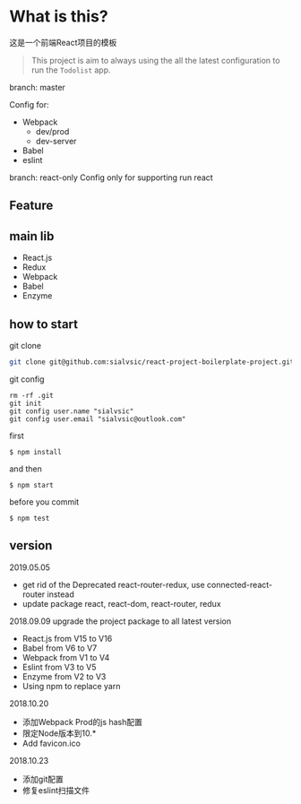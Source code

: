 # What is this?
这是一个前端React项目的模板
> This project is aim to always using the all the latest configuration to run the `Todolist` app.

branch: master

Config for:
- Webpack
  - dev/prod
  - dev-server
- Babel
- eslint

branch: react-only
Config only for supporting run react

## Feature

## main lib 
- React.js
- Redux
- Webpack
- Babel
- Enzyme

## how to start
git clone
```bash
git clone git@github.com:sialvsic/react-project-boilerplate-project.git new-folder-name
```

git config

```
rm -rf .git
git init
git config user.name "sialvsic"
git config user.email "sialvsic@outlook.com"
```

first
```
$ npm install
```

and then

```
$ npm start
```

before you commit
```
$ npm test
```

## version
2019.05.05
- get rid of the Deprecated react-router-redux, use connected-react-router instead
- update package react, react-dom, react-router, redux

2018.09.09 upgrade the project package to all latest version
- React.js from V15 to V16
- Babel from V6 to V7
- Webpack from V1 to V4
- Eslint from V3 to V5
- Enzyme from V2 to V3
- Using npm to replace yarn

2018.10.20
- 添加Webpack Prod的js hash配置
- 限定Node版本到10.*
- Add favicon.ico

2018.10.23
- 添加git配置
- 修复eslint扫描文件
